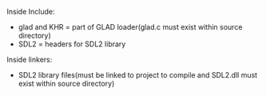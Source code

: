 Inside Include:
- glad and KHR = part of GLAD loader(glad.c must exist within source directory)
- SDL2 = headers for SDL2 library

Inside linkers:
- SDL2 library files(must be linked to project to compile and SDL2.dll must exist within source directory)